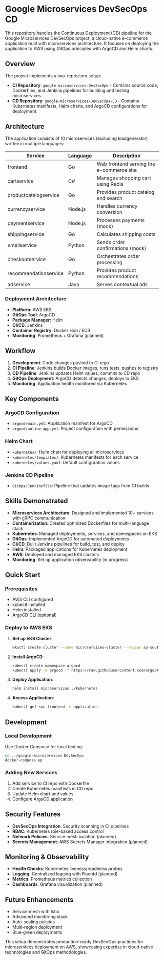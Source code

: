 # Google Microservices DevSecOps CD

This repository handles the Continuous Deployment (CD) pipeline for the Google Microservices DevSecOps project, a cloud-native e-commerce application built with microservices architecture. It focuses on deploying the application to AWS using GitOps principles with ArgoCD and Helm charts.

## Overview

The project implements a two-repository setup:
- **CI Repository**: `google-microservices-DevSecOps` - Contains source code, Dockerfiles, and Jenkins pipelines for building and testing microservices.
- **CD Repository**: `google-microservices-DevSecOps-CD` - Contains Kubernetes manifests, Helm charts, and ArgoCD configurations for deployment.

## Architecture

The application consists of 10 microservices (excluding loadgenerator) written in multiple languages:

| Service | Language | Description |
|---------|----------|-------------|
| frontend | Go | Web frontend serving the e-commerce site |
| cartservice | C# | Manages shopping cart using Redis |
| productcatalogservice | Go | Provides product catalog and search |
| currencyservice | Node.js | Handles currency conversion |
| paymentservice | Node.js | Processes payments (mock) |
| shippingservice | Go | Calculates shipping costs |
| emailservice | Python | Sends order confirmations (mock) |
| checkoutservice | Go | Orchestrates order processing |
| recommendationservice | Python | Provides product recommendations |
| adservice | Java | Serves contextual ads |

### Deployment Architecture

- **Platform**: AWS EKS
- **GitOps Tool**: ArgoCD
- **Package Manager**: Helm
- **CI/CD**: Jenkins
- **Container Registry**: Docker Hub / ECR
- **Monitoring**: Prometheus + Grafana (planned)

## Workflow

1. **Development**: Code changes pushed to CI repo
2. **CI Pipeline**: Jenkins builds Docker images, runs tests, pushes to registry
3. **CD Pipeline**: Jenkins updates Helm values, commits to CD repo
4. **GitOps Deployment**: ArgoCD detects changes, deploys to EKS
5. **Monitoring**: Application health monitored via Kubernetes

## Key Components

### ArgoCD Configuration
- `argocd/main.yml`: Application manifest for ArgoCD
- `argocd/online-app.yml`: Project configuration with permissions

### Helm Chart
- `kubernetes/`: Helm chart for deploying all microservices
- `kubernetes/templates/`: Kubernetes manifests for each service
- `kubernetes/values.yaml`: Default configuration values

### Jenkins CD Pipeline
- `GitOps/Jenkinsfile`: Pipeline that updates image tags from CI builds

## Skills Demonstrated

- **Microservices Architecture**: Designed and implemented 10+ services with gRPC communication
- **Containerization**: Created optimized Dockerfiles for multi-language stack
- **Kubernetes**: Managed deployments, services, and namespaces on EKS
- **GitOps**: Implemented ArgoCD for automated deployments
- **CI/CD**: Built Jenkins pipelines for build, test, and deploy
- **Helm**: Packaged applications for Kubernetes deployment
- **AWS**: Deployed and managed EKS clusters
- **Monitoring**: Set up application observability (in progress)

## Quick Start

### Prerequisites
- AWS CLI configured
- kubectl installed
- Helm installed
- ArgoCD CLI (optional)

### Deploy to AWS EKS

1. **Set up EKS Cluster**:
   ```bash
   eksctl create cluster --name microservices-cluster --region ap-south-1
   ```

2. **Install ArgoCD**:
   ```bash
   kubectl create namespace argocd
   kubectl apply -n argocd -f https://raw.githubusercontent.com/argoproj/argo-cd/stable/manifests/install.yaml
   ```

3. **Deploy Application**:
   ```bash
   helm install microservices ./kubernetes
   ```

4. **Access Application**:
   ```bash
   kubectl get svc frontend -n application
   ```

## Development

### Local Development
Use Docker Compose for local testing:
```bash
cd ../google-microservices-DevSecOps
docker-compose up
```

### Adding New Services
1. Add service to CI repo with Dockerfile
2. Create Kubernetes manifests in CD repo
3. Update Helm chart and values
4. Configure ArgoCD application

## Security Features

- **DevSecOps Integration**: Security scanning in CI pipelines
- **RBAC**: Kubernetes role-based access control
- **Network Policies**: Service mesh isolation (planned)
- **Secrets Management**: AWS Secrets Manager integration (planned)

## Monitoring & Observability

- **Health Checks**: Kubernetes liveness/readiness probes
- **Logging**: Centralized logging with Fluentd (planned)
- **Metrics**: Prometheus metrics collection
- **Dashboards**: Grafana visualization (planned)

## Future Enhancements

- Service mesh with Istio
- Advanced monitoring stack
- Auto-scaling policies
- Multi-region deployment
- Blue-green deployments

This setup demonstrates production-ready DevSecOps practices for microservices deployment on AWS, showcasing expertise in cloud-native technologies and GitOps methodologies.
